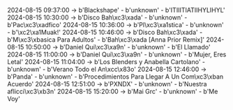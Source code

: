 2024-08-15 09:37:00 -> b'Blackshape' - b'unknown' - b'ITIIITIATIIHYLIHYL'
2024-08-15 10:30:00 -> b'Disco Bah\xc3\xada' - b'unknown' - b'Pac\xc3\xadfico'
2024-08-15 10:36:00 -> b'Pl\xc3\xa1stica' - b'unknown' - b'\xc2\xa1Muak!'
2024-08-15 10:46:00 -> b'Disco Bah\xc3\xada' - b'M\xc3\xbasica Para Adultos' - b'Bah\xc3\xada [Anna Prior Remix]'
2024-08-15 10:50:00 -> b'Daniel Qui\xc3\xa9n' - b'unknown' - b'El Llamado'
2024-08-15 11:00:00 -> b'Daniel Qui\xc3\xa9n' - b'unknown' - b'Mujer, Eres Letal'
2024-08-15 11:04:00 -> b'Los Blenders y Anabella Cartolano' - b'unknown' - b'Verano Todo el An\xcc\x83o'
2024-08-15 12:46:00 -> b'Panda' - b'unknown' - b'Procedimientos Para Llegar A Un Com\xc3\xban Acuerdo'
2024-08-15 12:51:00 -> b'PXNDX' - b'unknown' - b'Nuestra aflicci\xc3\xb3n'
2024-08-15 15:20:00 -> b'Mai Grc' - b'unknown' - b'Me Voy'
